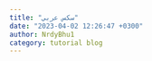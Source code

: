 ```yaml
---
title: "سكس عربي"
date: "2023-04-02 12:26:47 +0300"
author: NrdyBhu1
category: tutorial blog
---
```

